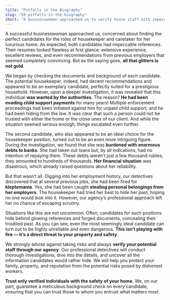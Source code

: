 ```yaml
---
title: "Pitfalls in the Biography"
slug: "59-pitfalls-in-the-biography"
short: "A businesswoman approached us to verify house staff with impeccable references. During the investigation, it was revealed: one of them was wanted for unpaid child support, and the other had significant debts and a history of kleptomania. We strongly recommend thoroughly checking staff through our agency to avoid such risks..."
---
```


A successful businesswoman approached us, concerned about finding the perfect candidates for the roles of housekeeper and caretaker for her luxurious home. As expected, both candidates had impeccable references. Their resumes looked flawless at first glance: extensive experience, excellent reviews, and even recommendations from previous employers that seemed completely convincing. But as the saying goes, **all that glitters is not gold**.

We began by checking the documents and background of each candidate. The potential housekeeper, indeed, had decent recommendations and appeared to be an exemplary candidate, perfectly suited for a prestigious household. However, upon a deeper investigation, it was revealed that this individual **was wanted by the authorities**. The reason? **He had been evading child support payments** for many years! Multiple enforcement proceedings had been initiated against him for unpaid child support, and he had been hiding from the law. It was clear that such a person could not be trusted with either the home or the close ones of our client. And while the situation seemed serious enough, things escalated even further.

The second candidate, who also appeared to be an ideal choice for the housekeeper position, turned out to be an even more intriguing figure. During the investigation, we found that she was **burdened with enormous debts to banks**. She had taken out loans but, by all indications, had no intention of repaying them. These debts weren’t just a few thousand rubles; they amounted to hundreds of thousands. **Her financial situation** was disastrous, which already raised questions about her reliability.

But that wasn’t all. Digging into her employment history, our detectives discovered that at several previous jobs, she had been fired for **kleptomania**. Yes, she had been caught **stealing personal belongings from her employers**. The housekeeper had tried her best to hide her past, hoping no one would look into it. However, our agency’s professional approach left her no chance of escaping scrutiny.

Situations like this are not uncommon. Often, candidates for such positions hide behind glowing references and forged documents, concealing their troubled past. As you can see, even the most seemingly ideal candidate can turn out to be highly unreliable and even dangerous. **This isn’t playing with fire — it’s a direct threat to your property and safety**.

We strongly advise against taking risks and always **verify your potential staff through our agency**. Our professional detectives will conduct thorough investigations, dive into the details, and uncover all the information candidates would rather hide. We will help you protect your family, property, and reputation from the potential risks posed by dishonest workers.

**Trust only verified individuals with the safety of your home**. We, on our part, guarantee a meticulous background check on every candidate, ensuring that you can trust those to whom you entrust what matters most.